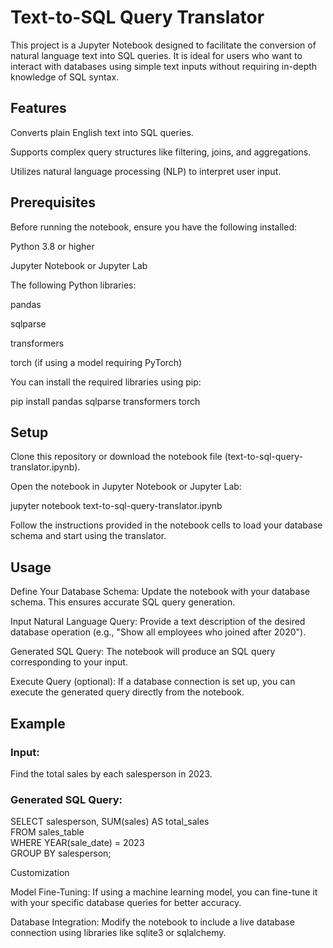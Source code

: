 # Text-to-SQL Query Translator
This project is a Jupyter Notebook designed to facilitate the conversion of natural language text into SQL queries. It is ideal for users who want to interact with databases using simple text inputs without requiring in-depth knowledge of SQL syntax.

## Features

Converts plain English text into SQL queries.

Supports complex query structures like filtering, joins, and aggregations.

Utilizes natural language processing (NLP) to interpret user input.

## Prerequisites

Before running the notebook, ensure you have the following installed:

Python 3.8 or higher

Jupyter Notebook or Jupyter Lab

The following Python libraries:

pandas

sqlparse

transformers

torch (if using a model requiring PyTorch)

You can install the required libraries using pip:

pip install pandas sqlparse transformers torch

## Setup

Clone this repository or download the notebook file (text-to-sql-query-translator.ipynb).

Open the notebook in Jupyter Notebook or Jupyter Lab:

jupyter notebook text-to-sql-query-translator.ipynb

Follow the instructions provided in the notebook cells to load your database schema and start using the translator.

## Usage

Define Your Database Schema: Update the notebook with your database schema. This ensures accurate SQL query generation.

Input Natural Language Query: Provide a text description of the desired database operation (e.g., "Show all employees who joined after 2020").

Generated SQL Query: The notebook will produce an SQL query corresponding to your input.

Execute Query (optional): If a database connection is set up, you can execute the generated query directly from the notebook.

## Example

### Input:

Find the total sales by each salesperson in 2023.

### Generated SQL Query:

SELECT salesperson, SUM(sales) AS total_sales  
FROM sales_table  
WHERE YEAR(sale_date) = 2023  
GROUP BY salesperson;  

Customization

Model Fine-Tuning: If using a machine learning model, you can fine-tune it with your specific database queries for better accuracy.

Database Integration: Modify the notebook to include a live database connection using libraries like sqlite3 or sqlalchemy.

